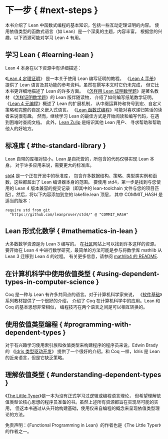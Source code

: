 <!--
# Next Steps
-->

# 下一步 { #next-steps }

<!--
This book introduces the very basics of functional programming in Lean, including a tiny amount of interactive theorem proving. Using dependently-typed functional languages like Lean is a deep topic, and much can be said. Depending on your interests, the following resources might be useful for learning Lean 4.
-->

本书介绍了 Lean 中函数式编程的基本知识，包括一些互动定理证明的内容。
使用依值类型的函数式语言（如 Lean）是一个深奥的主题，内容丰富。
根据您的兴趣，以下资源可能对学习 Lean 4 有用。

<!--
### Learning Lean
-->

## 学习 Lean { #learning-lean }

<!--
Lean 4 itself is described in the following resources:

Theorem Proving in Lean 4 is a tutorial on writing proofs using Lean.
The Lean 4 Manual provides a reference for the language and its features. At the time of writing, it is still incomplete, but it describes many aspects of Lean in greater detail than this book.
How To Prove It With Lean is a Lean-based accompaniment to the well-regarded textbook How To Prove It that provides an introduction to writing paper-and-pencil mathematical proofs.
Metaprogramming in Lean 4 provides an overview of Lean's extension mechanisms, from infix operators and notations to macros, custom tactics, and full-on custom embedded languages.
Functional Programming in Lean may be interesting to readers who enjoy jokes about recursion.
However, the best way to continue learning Lean is to start reading and writing code, consulting the documentation when you get stuck. Additionally, the Lean Zulip is an excellent place to meet other Lean users, ask for help, and help others.
-->

Lean 4 本身在以下资源中有详细描述：

《[Lean 4 定理证明](https://www.leanprover.cn/tp-lean-zh/)》
是一本关于使用 Lean 编写证明的教程。
《[Lean 4 手册](https://www.leanprover.cn/lean4/)》
提供了 Lean 语言及其功能的参考资料。虽然在撰写本文时它仍未完成，
但它比本书更详细地描述了 Lean 的许多方面。
《[怎样用 Lean 证明数学题](https://djvelleman.github.io/HTPIwL/)》是著名教材
《[怎样证明数学题](https://book.douban.com/subject/3810450/)》的 Lean 版伴随读物，
介绍了如何编写纸笔数学证明。
《[Lean 4 元编程](https://www.leanprover.cn/lean4-mp/)》概述了 Lean 的扩展机制，
从中缀运算符和符号到宏、自定义策略和完整的自定义嵌入式语言。
《[Lean 函数式编程](https://www.leanprover.cn/tp-lean-zh/)》可能对喜欢递归笑话的读者来说很有趣。
然而，继续学习 Lean 的最佳方式是开始阅读和编写代码，在遇到困难时查阅文档。
此外，[Lean Zulip](https://leanprover.zulipchat.com/) 是结识其他 Lean 用户、
寻求帮助和帮助他人的好地方。

<!--
## The Standard Library
-->

## 标准库 { #the-standard-library }

<!--
Out of the box, Lean itself includes a fairly minimal library. Lean is self-hosted, and the included code is just enough to implement Lean itself. For many applications, a larger standard library is needed.

std4 is an in-progress standard library that includes many data structures, tactics, type class instances, and functions that are out of scope for the Lean compiler itself.

To use std4, the first step is to find a commit in its history that's compatible with the version of Lean 4 that you're using (that is, one in which the lean-toolchain file matches the one in your project). Then, add the following to the top level of your lakefile.lean, where COMMIT_HASH is the appropriate version:
-->

Lean 自带的库相对较小。Lean 是自托管的，所包含的代码仅够实现 Lean 本身。
对于许多应用来说，需要更大的标准库。

[std4](https://github.com/leanprover/std4) 是一个正在开发中的标准库，
包含许多数据结构、策略、类型类实例和函数，这些都超出了 Lean 编译器本身的范围。
要使用 std4，第一步是找到与您使用的 Lean 4 版本兼容的提交记录（即其中的 lean-toolchain
文件与您的项目匹配）。然后，将以下内容添加到您的 lakefile.lean 顶层，
其中 COMMIT_HASH 是适当的版本：

```lean
require std from git
  "https://github.com/leanprover/std4/" @ "COMMIT_HASH"
```

<!--
## Mathematics in Lean
-->

## Lean 形式化数学 { #mathematics-in-lean }

<!--
Most resources for mathematicians are written for Lean 3. A wide selection are available at the community site. To get started doing mathematics in Lean 4, it is probably easiest to participate in the process of porting the mathematics library mathlib from Lean 3 to Lean 4. Please see the mathlib4 README for further information.
-->

大多数数学资源是为 Lean 3 编写的。
在[社区](https://leanprover-community.github.io/learn.html)网站上可以找到许多这样的资源。
要开始在 Lean 4 中进行数学研究，最简单的方法可能是参与将数学库 mathlib 从 Lean 3 迁移到 Lean 4 的过程。
有关更多信息，请参阅 [mathlib4 的 README](https://github.com/leanprover-community/mathlib4).

<!--
## Using Dependent Types in Computer Science
-->

## 在计算机科学中使用依值类型 { #using-dependent-types-in-computer-science }

<!--
Coq is a language that has a lot in common with Lean. For computer scientists, the Software Foundations series of interactive textbooks provides an excellent introduction to applications of Coq in computer science. The fundamental ideas of Lean and Coq are very similar, and skills are readily transferable between the systems.
-->

Coq 是一种与 Lean 有许多共同点的语言。对于计算机科学家来说，
《[软件基础](https://coq-zh.github.io/SF-zh/)》系列教材提供了一个很好的介绍，
介绍了 Coq 在计算机科学中的应用。Lean 和 Coq 的基本思想非常相似，
编程技巧在两个语言之间是可以相互转换的。

<!--
## Programming with Dependent Types
-->

## 使用依值类型编程 { #programming-with-dependent-types }

<!--
For programmers who are interested in learning to use indexed families and dependent types to structure programs, Edwin Brady's Type Driven Development with Idris provides an excellent introduction. Like Coq, Idris is a close cousin of Lean, though it lacks tactics.
-->

对于有兴趣学习使用索引族和依值类型来构建程序的程序员来说，Edwin Brady 的
《[Idris 类型驱动开发](https://www.manning.com/books/type-driven-development-with-idris)》
提供了一个很好的介绍。和 Coq 一样，Idris 是 Lean 的近亲语言，但是它缺乏策略。

<!--
## Understanding Dependent Types
-->

## 理解依值类型 { #understanding-dependent-types }

<!--
The Little Typer is a book for programmers who haven't formally studied logic or the theory of programming languages, but who want to build an understanding of the core ideas of dependent type theory. While all of the above resources aim to be as practical as possible, The Little Typer presents an approach to dependent type theory where the very basics are built up from scratch, using only concepts from programming. Disclaimer: the author of Functional Programming in Lean is also an author of The Little Typer.
-->

《[The Little Typer](https://thelittletyper.com/)》是一本为没有正式学习过逻辑或编程语言理论，
但希望理解依值类型论核心思想的程序员准备的书。虽然上述所有资源都旨在实现尽可能的实用，
但这本书通过从头开始构建基础，使用仅来自编程的概念来呈现依值类型理论的方法。

免责声明：《Functional Programming in Lean》的作者也是《The Little Typer》的作者之一。